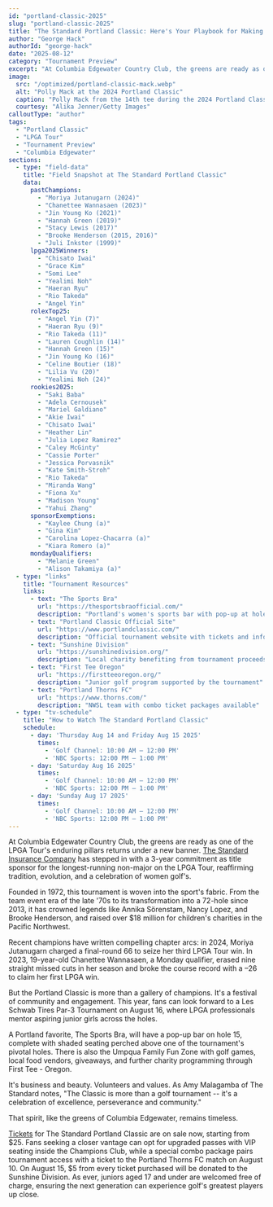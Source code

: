 ```yaml
---
id: "portland-classic-2025"
slug: "portland-classic-2025"
title: "The Standard Portland Classic: Here's Your Playbook for Making the Most of It"
author: "George Hack"
authorId: "george-hack"
date: "2025-08-12"
category: "Tournament Preview"
excerpt: "At Columbia Edgewater Country Club, the greens are ready as one of the LPGA Tour's enduring pillars returns under a new banner."
image:
  src: "/optimized/portland-classic-mack.webp"
  alt: "Polly Mack at the 2024 Portland Classic"
  caption: "Polly Mack from the 14th tee during the 2024 Portland Classic."
  courtesy: "Alika Jenner/Getty Images"
calloutType: "author"
tags:
  - "Portland Classic"
  - "LPGA Tour"
  - "Tournament Preview"
  - "Columbia Edgewater"
sections:
  - type: "field-data"
    title: "Field Snapshot at The Standard Portland Classic"
    data:
      pastChampions:
        - "Moriya Jutanugarn (2024)"
        - "Chanettee Wannasaen (2023)"
        - "Jin Young Ko (2021)"
        - "Hannah Green (2019)"
        - "Stacy Lewis (2017)"
        - "Brooke Henderson (2015, 2016)"
        - "Juli Inkster (1999)"
      lpga2025Winners:
        - "Chisato Iwai"
        - "Grace Kim"
        - "Somi Lee"
        - "Yealimi Noh"
        - "Haeran Ryu"
        - "Rio Takeda"
        - "Angel Yin"
      rolexTop25:
        - "Angel Yin (7)"
        - "Haeran Ryu (9)"
        - "Rio Takeda (11)"
        - "Lauren Coughlin (14)"
        - "Hannah Green (15)"
        - "Jin Young Ko (16)"
        - "Celine Boutier (18)"
        - "Lilia Vu (20)"
        - "Yealimi Noh (24)"
      rookies2025:
        - "Saki Baba"
        - "Adela Cernousek"
        - "Mariel Galdiano"
        - "Akie Iwai"
        - "Chisato Iwai"
        - "Heather Lin"
        - "Julia Lopez Ramirez"
        - "Caley McGinty"
        - "Cassie Porter"
        - "Jessica Porvasnik"
        - "Kate Smith-Stroh"
        - "Rio Takeda"
        - "Miranda Wang"
        - "Fiona Xu"
        - "Madison Young"
        - "Yahui Zhang"
      sponsorExemptions:
        - "Kaylee Chung (a)"
        - "Gina Kim"
        - "Carolina Lopez-Chacarra (a)"
        - "Kiara Romero (a)"
      mondayQualifiers:
        - "Melanie Green"
        - "Alison Takamiya (a)"
  - type: "links"
    title: "Tournament Resources"
    links:
      - text: "The Sports Bra"
        url: "https://thesportsbraofficial.com/"
        description: "Portland's women's sports bar with pop-up at hole 15"
      - text: "Portland Classic Official Site"
        url: "https://www.portlandclassic.com/"
        description: "Official tournament website with tickets and information"
      - text: "Sunshine Division"
        url: "https://sunshinedivision.org/"
        description: "Local charity benefiting from tournament proceeds"
      - text: "First Tee Oregon"
        url: "https://firstteeoregon.org/"
        description: "Junior golf program supported by the tournament"
      - text: "Portland Thorns FC"
        url: "https://www.thorns.com/"
        description: "NWSL team with combo ticket packages available"
  - type: "tv-schedule"
    title: "How to Watch The Standard Portland Classic"
    schedule:
      - day: 'Thursday Aug 14 and Friday Aug 15 2025'
        times:
          - 'Golf Channel: 10:00 AM – 12:00 PM'
          - 'NBC Sports: 12:00 PM – 1:00 PM'
      - day: 'Saturday Aug 16 2025'
        times:
          - 'Golf Channel: 10:00 AM – 12:00 PM'
          - 'NBC Sports: 12:00 PM – 1:00 PM'
      - day: 'Sunday Aug 17 2025'
        times:
          - 'Golf Channel: 10:00 AM – 12:00 PM'
          - 'NBC Sports: 12:00 PM – 1:00 PM'
---
```


At Columbia Edgewater Country Club, the greens are ready as one of the LPGA Tour's enduring pillars returns under a new banner. [The Standard Insurance Company](https://www.standard.com/get-to-know-standard/newsroom/press-releases/standard-portland-classic-welcomes-top-women-golfers-aug-14-17-2025) has stepped in with a 3-year commitment as title sponsor for the longest-running non-major on the LPGA Tour, reaffirming tradition, evolution, and a celebration of women golf's.

Founded in 1972, this tournament is woven into the sport's fabric. From the team event era of the late '70s to its transformation into a 72-hole since 2013, it has crowned legends like Annika Sörenstam, Nancy Lopez, and Brooke Henderson, and raised over $18 million for children's charities in the Pacific Northwest.

Recent champions have written compelling chapter arcs: in 2024, Moriya Jutanugarn charged a final-round 66 to seize her third LPGA Tour win. In 2023, 19-year-old Chanettee Wannasaen, a Monday qualifier, erased nine straight missed cuts in her season and broke the course record with a –26 to claim her first LPGA win.

But the Portland Classic is more than a gallery of champions. It's a festival of community and engagement. This year, fans can look forward to a Les Schwab Tires Par-3 Tournament on August 16, where LPGA professionals mentor aspiring junior girls across the holes.

A Portland favorite, The Sports Bra, will have a pop-up bar on hole 15, complete with shaded seating perched above one of the tournament's pivotal holes. There is also the Umpqua Family Fun Zone with golf games, local food vendors, giveaways, and further charity programming through First Tee - Oregon.

It's business and beauty. Volunteers and values. As Amy Malagamba of The Standard notes, "The Classic is more than a golf tournament -- it's a celebration of excellence, perseverance and community."

That spirit, like the greens of Columbia Edgewater, remains timeless.

[Tickets](https://www.portlandclassic.com/ticket-information) for The Standard Portland Classic are on sale now, starting from $25. Fans seeking a closer vantage can opt for upgraded passes with VIP seating inside the Champions Club, while a special combo package pairs tournament access with a ticket to the Portland Thorns FC match on August 10. On August 15, $5 from every ticket purchased will be donated to the Sunshine Division. As ever, juniors aged 17 and under are welcomed free of charge, ensuring the next generation can experience golf's greatest players up close.
